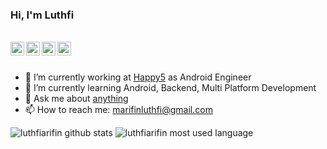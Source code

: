 ### Hi, I'm Luthfi 

</br>
<a href="https://www.instagram.com/luthfi.aar/">
  <img align="left" width="22px" src="https://cdn.jsdelivr.net/npm/simple-icons@v3/icons/instagram.svg" />
</a>
<a href="https://twitter.com/luthfi_aar">
  <img align="left" width="22px" src="https://cdn.jsdelivr.net/npm/simple-icons@v3/icons/twitter.svg" />
</a>
<a href="https://www.linkedin.com/in/luthfiarifin/">
  <img align="left" width="22px" src="https://cdn.jsdelivr.net/npm/simple-icons@v3/icons/linkedin.svg" />
</a>
<a href="https://t.me/luthfiarifin">
  <img align="left" width="22px" src="https://cdn.jsdelivr.net/npm/simple-icons@v3/icons/telegram.svg" />
</a>
</br></br>

- 🔭 I’m currently working at [Happy5](https://happy5.co/) as Android Engineer
- 🌱 I’m currently learning Android, Backend, Multi Platform Development
- 💬 Ask me about [anything](https://github.com/luthfiarifin/luthfiarifin/issues)
- 📫 How to reach me: marifinluthfi@gmail.com

![luthfiarifin github stats](https://github-readme-stats-phi-blond.vercel.app/api?username=luthfiarifin&theme=dark&show_icons=true)
![luthfiarifin most used language](https://github-readme-stats-phi-blond.vercel.app/api/top-langs/?username=luthfiarifin&theme=dark&layout=compact)
